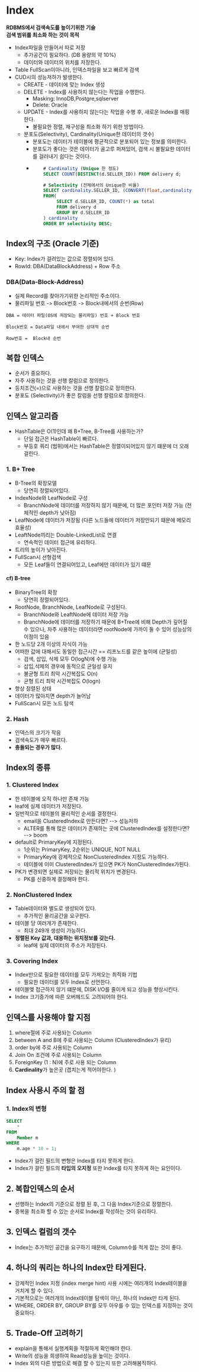 # Index
**RDBMS에서 검색속도를 높이기위한 기술**    
**검색 범위를 최소화 하는 것이 목적**

- Index파일을 만들어서 따로 저장
    - 추가공간이 필요하다. (DB 용량의 약 10%)
    - 데이터와 데이터의 위치를 저장한다.
- Table FullScan이아니라, 인덱스파일을 보고 빠르게 검색
- CUD시의 성능저하가 발생한다.
    - CREATE - 데이터에 맞는 Index 생성
    - DELETE - Index를 사용하지 않는다는 작업을 수행한다.
        - Masking: InnoDB,Postgre,sqlserver
        - Delete: Oracle
    - UPDATE - Index를 사용하지 않는다는 작업을 수행 후, 새로운 Index를 매핑한다.
      - 불필요한 정렬, 재구성을 최소화 하기 위한 방법이다.
  - 분포도(Selectivity), Cardinality(Unique한 데이터의 갯수)
      - 분포도는 데이터가 테이블에 평균적으로 분포되어 있는 정보를 의미한다.
      - 분포도가 좋다는 것은 데이터가 골고루 퍼져있어, 검색 시 불필요한 데이터를 걸러내기 쉽다는 것이다.
    - ```sql
          # Cardinality (Unique 한 정도) 
          SELECT COUNT(DISTINCT(d.SELLER_ID)) FROM delivery d;
          
          # Selectivity (전체에서의 Unique한 비율)
          SELECT cardinality.SELLER_ID, (CONVERT(float,cardinality.total) /  (SELECT count(*) FROM delivery)) * 100 as selectivity
          FROM(
               SELECT d.SELLER_ID, COUNT(*) as total
               FROM delivery d
               GROUP BY d.SELLER_ID
          ) cardinality
          ORDER BY selectivity DESC;
      ```
      
## Index의 구조 (Oracle 기준)
- Key: Index가 걸려있는 값으로 정렬되어 있다.
- RowId: DBA(DataBlockAddress) + Row 주소

### DBA(Data-Block-Address)
- 실제 Record를 찾아가기위한 논리적인 주소이다.
- 물리파일 번호 -> Block번호 -> Block내에서의 순번(Row)
```text
DBA = 데이터 파일(OS에 저장되는 물리파일) 번호 + Block 번호

Block번호 = Data파일 내에서 부여한 상대적 순번

Row번호 =  Block내 순번
```



## 복합 인덱스

- 순서가 중요하다.
- 자주 사용하는 것을 선행 칼럼으로 정의한다.
- 등치조건(=)으로 사용하는 것을 선행 칼럼으로 정의한다.
- 분포도 (Selectivity)가 좋은 칼럼을 선행 칼럼으로 정의한다.

## 인덱스 알고리즘

- HashTable은 O(1)인데 왜 B+Tree, B-Tree를 사용하는가?
    - 단일 접근은 HashTable이 빠르다.
    - 부등호 쿼리 (범위)에서는 HashTable은 정렬이되어있지 않기 떄문에 더 오래걸린다.

### 1. B+ Tree

- B-Tree의 확장모델
    - 당연히 정렬되어있다.
- IndexNode와 LeafNode로 구성
    - BranchNode에 데이터를 저장하지 않기 때문에, 더 많은 포인터 저장 가능 (전체적인 depth가 낮아짐)
- LeafNode에 데이터가 저장됨 (다른 노드들에 데이터가 저장안되기 떄문에 메모리 효율성)
- LeaftNode끼리는 Double-LinkedList로 연결
  - 연속적인 데이터 접근에 유리하다.
- 트리의 높이가 낮아진다.
- FullScan시 선형검색
  - 모든 Leaf들이 연결되어있고, Leaf에만 데이터가 있기 떄문

#### cf) B-tree

- BinaryTree의 확장
    - 당연히 정렬되어있다.
- RootNode, BranchNode, LeafNode로 구성된다.
    - BranchNode와 LeaftNode에 데이터 저장 가능
    - BranchNode에 데이터를 저장하기 때문에 B+Tree에 비해 Depth가 깊어질 수 있으나,
      자주 사용하는 데이터라면 rootNode에 가까이 둘 수 있어 성능상의 이점이 있음
- 한 노드당 2개 이상의 자식이 가능
- 어떠한 값에 대해서도 동일한 접근시간 == 리프노드를 같은 높이에 (균일성)
    - 검색, 삽입, 삭제 모두 O(logN)에 수행 가능
    - 삽입,삭제의 경우에 동적으로 균일성 유지
    - 불균형 트리 최악 시간복잡도 O(n)
    - 균형 트리 최악 시간복잡도 O(logn)
- 항상 정렬된 상태
- 데이터가 많아지면 depth가 늘어남
- FullScan시 모든 노드 탐색

### 2. Hash

- 인덱스의 크기가 작음
- 검색속도가 매우 빠르다.
- **충돌되는 경우가 많다.**

## Index의 종류

### 1. Clustered Index
- 한 테이블에 오직 하나만 존재 가능
- leaf에 실제 데이터가 저장된다.
- 일반적으로 테이블의 물리적인 순서를 결정한다.
    - email을 ClusteredIndex로 만든다면? --> 성능저하
    - ALTER를 통해 많은 데이터가 존재하는 곳에 ClusteredIndex를 설정한다면? --> boom
- default로 PrimaryKey에 지정된다.
  - 1순위는 PrimaryKey, 2순위는 UNIQUE, NOT NULL  
  - PrimaryKey에 강제적으로 NonClusteredIndex 지정도 가능하다.
  - 테이블에 이미 ClusteredIndex가 있으면 PK가 NonClusteredIndex가된다.
- PK가 변경되면 실제로 저장되는 물리적 위치가 변경된다.
  - PK를 신중하게 결정해야 한다.

### 2. NonClustered Index
- Table데이터와 별도로 생성되어 있다.
  - 추가적인 물리공간을 요구한다.
- 테이블 당 여러개가 존재한다.
    - 최대 249개 생성이 가능하다.
- **정렬된 Key 값과, 대응하는 위치정보를 갖는다.**
  - leaf에 실제 데이터의 주소가 저장된다.

### 3. Covering Index
- Index만으로 필요한 데이터를 모두 가져오는 최적화 기법
  - 필요한 데이터를 모두 Index로 선언한다. 
- 테이블엦 접근하지 않기 떄문에, DISK I/O를 줄이게 되고 성능을 향상시킨다.
- Index 크기증가에 따른 오버헤드도 고려되어야 한다.

## 인덱스를 사용해야 할 지점

1. where절에 주로 사용돠는 Column
2. between A and B에 주로 사용되는 Column (ClusteredIndex가 유리)
3. order by에 주로 사용되는 Column
4. Join On 조건에 주로 사용되는 Column
5. ForeignKey (1 : N)에 주로 사용 되는 Column
6. **Cardinality**가 높은곳 (겹치는게 적어야한다. )


## Index 사용시 주의 할 점

### 1. Index의 변형
```sql
SELECT 
    *
FROM 
    Member m 
WHERE
    m.age * 10 = 1;
```
- Index가 걸린 필드의 변형은 Index를 타지 못하게 한다.
- Index가 걸린 필드의 **타입의 오지정** 또한 Index를 타지 못하게 하는 요인이다.

## 2. 복합인덱스의 순서
- 선행하는 Index의 기준으로 정렬 된 후, 그 다음 Index기준으로 정렬한다.
- 중복을 최소화 할 수 있는 순서로 Index를 작성하는 것이 유리하다.

## 3. 인덱스 컬럼의 갯수
- Index는 추가적인 공간을 요구하기 때문에, Column수를 적게 잡는 것이 좋다.

## 4. 하나의 쿼리는 하나의 Index만 타게된다.
- 강제적인 Index 지정 (index merge hint) 사용 시에는 여러개의 Index테이블을 거치게 할 수 있다.
- 기본적으로는 여러개의 Index테이블 탐색이 아닌, 하나의 Index만 타게 된다.
- WHERE, ORDER BY, GROUP BY를 모두 아우를 수 있는 인덱스를 지정하는 것이 중요하다.

## 5. Trade-Off 고려하기
- explain을 통해서 실행계획을 적절하게 확인해야 한다.
- Write의 성능을 희생하여 Read성능을 높이는 것이다.
- Index 외의 다른 방법으로 해결 할 수 있는지 또한 고려해봄직하다.